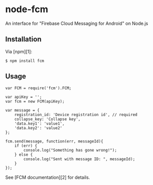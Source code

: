 node-fcm
========
An interface for "Firebase Cloud Messaging for Android" on Node.js

## Installation

Via [npm][1]:

    $ npm install fcm


## Usage

    var FCM = require('fcm').FCM;

    var apiKey = '';
    var fcm = new FCM(apiKey);

    var message = {
        registration_id: 'Device registration id', // required
        collapse_key: 'Collapse key', 
        'data.key1': 'value1',
        'data.key2': 'value2'
    };
    
    fcm.send(message, function(err, messageId){
        if (err) {
            console.log("Something has gone wrong!");
        } else {
            console.log("Sent with message ID: ", messageId);
        }
    });

See [FCM documentation][2] for details.

